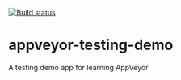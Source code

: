 [![Build status](https://ci.appveyor.com/api/projects/status/g5owyowabi6yumh0?svg=true)](https://ci.appveyor.com/project/tatwd/appveyor-testing-demo)
<!--[![Build status](https://ci.appveyor.com/api/projects/status/g5owyowabi6yumh0/branch/master?svg=true)](https://ci.appveyor.com/project/tatwd/appveyor-testing-demo/branch/master)-->
# appveyor-testing-demo
A testing demo app for learning AppVeyor
